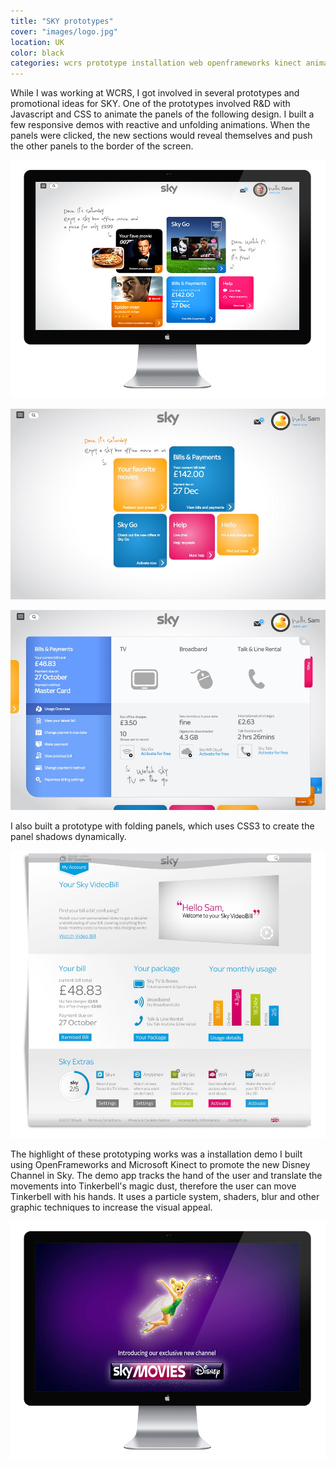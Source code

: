 ```yaml
---
title: "SKY prototypes"
cover: "images/logo.jpg"
location: UK
color: black
categories: wcrs prototype installation web openframeworks kinect animation inverted
---
```


While I was working at WCRS, I got involved in several prototypes and promotional ideas for SKY. One of the prototypes involved R&D with Javascript and CSS to animate the panels of the following design. I built a few responsive demos with reactive and unfolding animations. When the panels were clicked, the new sections would reveal themselves and push the other panels to the border of the screen.

![](./images/1.jpg)

![](./images/2.jpg)

![](./images/3.jpg)

I also built a prototype with folding panels, which uses CSS3 to create the panel shadows dynamically.

![](./images/4.jpg)

The highlight of these prototyping works was a installation demo I built using OpenFrameworks and Microsoft Kinect to promote the new Disney Channel in Sky. The demo app tracks the hand of the user and translate the movements into Tinkerbell's magic dust, therefore the user can move Tinkerbell with his hands. It uses a particle system, shaders, blur and other graphic techniques to increase the visual appeal.

![](./images/5.jpg)
